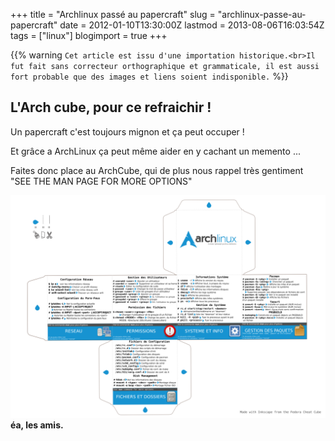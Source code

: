 +++
title = "Archlinux passé au papercraft"
slug = "archlinux-passe-au-papercraft"
date = 2012-01-10T13:30:00Z
lastmod = 2013-08-06T16:03:54Z
tags = ["linux"]
blogimport = true
+++

{{% warning `Cet article est issu d'une importation historique.<br>Il fut fait sans correcteur orthographique et grammaticale, il est aussi fort probable que des images et liens soient indisponible.` %}}

## L'Arch cube, pour ce refraichir !

Un papercraft c'est toujours mignon et ça peut occuper !

Et grâce a ArchLinux ça peut même aider en y cachant un memento ...

Faites donc place au ArchCube, qui de plus nous rappel très gentiment "SEE THE MAN PAGE FOR MORE OPTIONS"

![](/images/archlinux-cube.png)**éa, les amis.**
